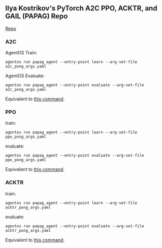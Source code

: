 ## Ilya Kostrikov's PyTorch A2C PPO, ACKTR, and GAIL (PAPAG) Repo 

[Repo](https://github.com/ikostrikov/pytorch-a2c-ppo-acktr-gail#atari)

### A2C

AgentOS Train:

```
agentos run papag_agent --entry-point learn --arg-set-file a2c_pong_args.yaml
```

AgentOS Evaluate:

```
agentos run papag_agent --entry-point evaluate --arg-set-file a2c_pong_args.yaml
```

Equivalent to [this command](https://github.com/ikostrikov/pytorch-a2c-ppo-acktr-gail#a2c).

### PPO

train:

```
agentos run papag_agent --entry-point learn --arg-set-file ppo_pong_args.yaml
```

evaluate:

```
agentos run papag_agent --entry-point evaluate --arg-set-file ppo_pong_args.yaml
```

Equivalent to [this command](https://github.com/ikostrikov/pytorch-a2c-ppo-acktr-gail#ppo).


### ACKTR

train:

```
agentos run papag_agent --entry-point learn --arg-set-file acktr_pong_args.yaml
```

evaluate:

```
agentos run papag_agent --entry-point evaluate --arg-set-file acktr_pong_args.yaml
```

Equivalent to [this command](https://github.com/ikostrikov/pytorch-a2c-ppo-acktr-gail#acktr).


